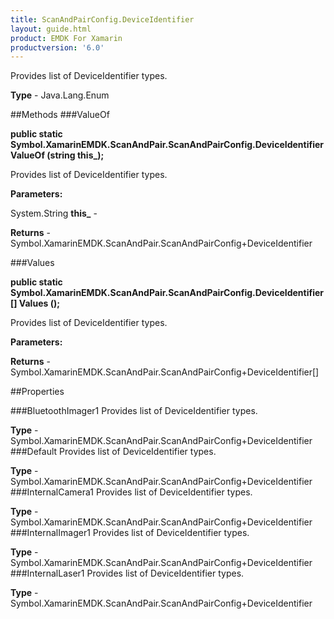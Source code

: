 ```yaml
---
title: ScanAndPairConfig.DeviceIdentifier
layout: guide.html
product: EMDK For Xamarin 
productversion: '6.0' 
---
```

Provides list of DeviceIdentifier types.

**Type** - Java.Lang.Enum

##Methods
###ValueOf

**public static Symbol.XamarinEMDK.ScanAndPair.ScanAndPairConfig.DeviceIdentifier ValueOf (string this_);**

Provides list of DeviceIdentifier types.

**Parameters:**

System.String **this_**  - 
        

**Returns** - Symbol.XamarinEMDK.ScanAndPair.ScanAndPairConfig+DeviceIdentifier

###Values

**public static Symbol.XamarinEMDK.ScanAndPair.ScanAndPairConfig.DeviceIdentifier[] Values ();**

Provides list of DeviceIdentifier types.

**Parameters:**

**Returns** - Symbol.XamarinEMDK.ScanAndPair.ScanAndPairConfig+DeviceIdentifier[]

##Properties

###BluetoothImager1
Provides list of DeviceIdentifier types.

**Type** - Symbol.XamarinEMDK.ScanAndPair.ScanAndPairConfig+DeviceIdentifier
###Default
Provides list of DeviceIdentifier types.

**Type** - Symbol.XamarinEMDK.ScanAndPair.ScanAndPairConfig+DeviceIdentifier
###InternalCamera1
Provides list of DeviceIdentifier types.

**Type** - Symbol.XamarinEMDK.ScanAndPair.ScanAndPairConfig+DeviceIdentifier
###InternalImager1
Provides list of DeviceIdentifier types.

**Type** - Symbol.XamarinEMDK.ScanAndPair.ScanAndPairConfig+DeviceIdentifier
###InternalLaser1
Provides list of DeviceIdentifier types.

**Type** - Symbol.XamarinEMDK.ScanAndPair.ScanAndPairConfig+DeviceIdentifier
